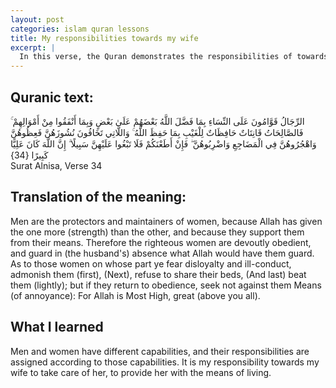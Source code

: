 ```yaml
---
layout: post
categories: islam quran lessons
title: My responsibilities towards my wife
excerpt: |
  In this verse, the Quran demonstrates the responsibilities of towards women, from which I glean the lesson of how to treat my wife.
---
```

## Quranic text:
<div class="quran-verse">الرِّجَالُ قَوَّامُونَ عَلَى النِّسَاءِ بِمَا فَضَّلَ اللَّهُ بَعْضَهُمْ عَلَىٰ بَعْضٍ وَبِمَا أَنْفَقُوا مِنْ أَمْوَالِهِمْ ۚ فَالصَّالِحَاتُ قَانِتَاتٌ حَافِظَاتٌ لِلْغَيْبِ بِمَا حَفِظَ اللَّهُ ۚ وَاللَّاتِي تَخَافُونَ نُشُوزَهُنَّ فَعِظُوهُنَّ وَاهْجُرُوهُنَّ فِي الْمَضَاجِعِ وَاضْرِبُوهُنَّ ۖ فَإِنْ أَطَعْنَكُمْ فَلَا تَبْغُوا عَلَيْهِنَّ سَبِيلًا ۗ إِنَّ اللَّهَ كَانَ عَلِيًّا كَبِيرًا {34}</div>


<div class="quran-source">Surat Alnisa, Verse 34</div>

## Translation of the meaning:
<div class="quran-translation-of-meaning">Men are the protectors and maintainers of women, because Allah has given the one more (strength) than the other, and because they support them from their means. Therefore the righteous women are devoutly obedient, and guard in (the husband's) absence what Allah would have them guard. As to those women on whose part ye fear disloyalty and ill-conduct, admonish them (first), (Next), refuse to share their beds, (And last) beat them (lightly); but if they return to obedience, seek not against them Means (of annoyance): For Allah is Most High, great (above you all).</div>

## What I learned
Men and women have different capabilities, and their responsibilities are assigned according to those capabilities. It is my responsibility towards my wife to take care of her, to provide her with the means of living.
